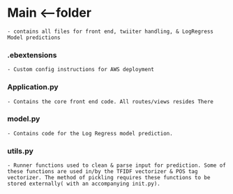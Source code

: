 # Main <--folder
    - contains all files for front end, twiiter handling, & LogRegress Model predictions


### .ebextensions
    - Custom config instructions for AWS deployment

### Application.py
    - Contains the core front end code. All routes/views resides There

### model.py
    - Contains code for the Log Regress model prediction.

### utils.py
    - Runner functions used to clean & parse input for prediction. Some of these functions are used in/by the TFIDF vectorizer & POS tag vectorizer. The method of pickling requires these functions to be stored externally( with an accompanying init.py). 
